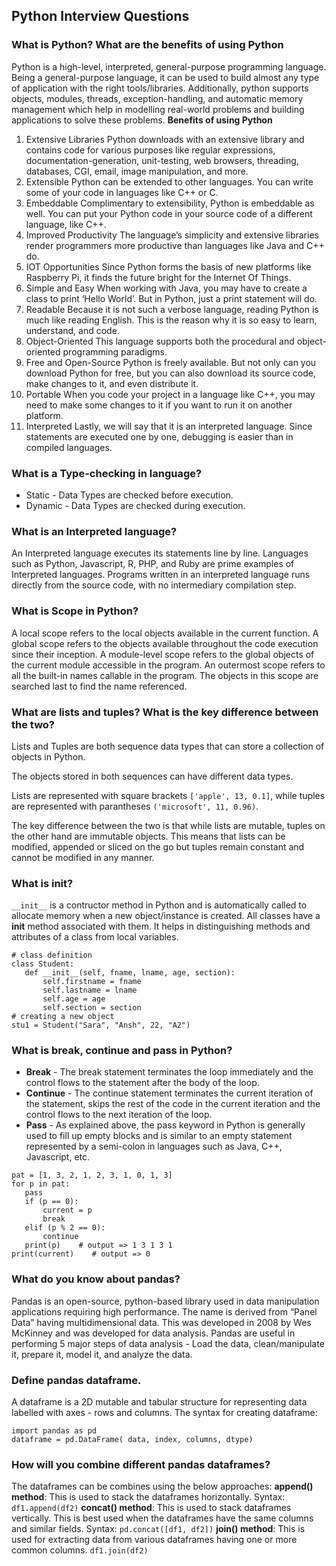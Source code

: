 ## Python Interview Questions

### What is Python? What are the benefits of using Python
Python is a high-level, interpreted, general-purpose programming language. Being a general-purpose language, it can be used to build almost any type of application with the right tools/libraries. Additionally, python supports objects, modules, threads, exception-handling, and automatic memory management which help in modelling real-world problems and building applications to solve these problems.
**Benefits of using Python**
1. Extensive Libraries
Python downloads with an extensive library and contains code for various purposes like regular expressions, documentation-generation, unit-testing, web browsers, threading, databases, CGI, email, image manipulation, and more.
2. Extensible
Python can be extended to other languages. You can write some of your code in languages like C++ or C.
3. Embeddable
Complimentary to extensibility, Python is embeddable as well. You can put your Python code in your source code of a different language, like C++.
4. Improved Productivity
The language’s simplicity and extensive libraries render programmers more productive than languages like Java and C++ do.
5. IOT Opportunities
Since Python forms the basis of new platforms like Raspberry Pi, it finds the future bright for the Internet Of Things.
6. Simple and Easy
When working with Java, you may have to create a class to print ‘Hello World’. But in Python, just a print statement will do.
7. Readable
Because it is not such a verbose language, reading Python is much like reading English. This is the reason why it is so easy to learn, understand, and code.
8. Object-Oriented
This language supports both the procedural and object-oriented programming paradigms.
9. Free and Open-Source
Python is freely available. But not only can you download Python for free, but you can also download its source code, make changes to it, and even distribute it.
10. Portable
When you code your project in a language like C++, you may need to make some changes to it if you want to run it on another platform.
11. Interpreted
Lastly, we will say that it is an interpreted language. Since statements are executed one by one, debugging is easier than in compiled languages.

### What is a Type-checking in language?
- Static - Data Types are checked before execution.
- Dynamic - Data Types are checked during execution.

### What is an Interpreted language?
An Interpreted language executes its statements line by line. Languages such as Python, Javascript, R, PHP, and Ruby are prime examples of Interpreted languages. Programs written in an interpreted language runs directly from the source code, with no intermediary compilation step.

### What is Scope in Python?
A local scope refers to the local objects available in the current function.
A global scope refers to the objects available throughout the code execution since their inception.
A module-level scope refers to the global objects of the current module accessible in the program.
An outermost scope refers to all the built-in names callable in the program. The objects in this scope are searched last to find the name referenced.

### What are lists and tuples? What is the key difference between the two?
Lists and Tuples are both sequence data types that can store a collection of objects in Python.

The objects stored in both sequences can have different data types.

Lists are represented with square brackets `['apple', 13, 0.1]`, while tuples are represented with parantheses `('microsoft', 11, 0.96)`.

The key difference between the two is that while lists are mutable, tuples on the other hand are immutable objects. This means that lists can be modified, appended or sliced on the go but tuples remain constant and cannot be modified in any manner. 

### What is __init__?
`__init__` is a contructor method in Python and is automatically called to allocate memory when a new object/instance is created. All classes have a __init__ method associated with them. It helps in distinguishing methods and attributes of a class from local variables.
```
# class definition
class Student:
   def __init__(self, fname, lname, age, section):
       self.firstname = fname
       self.lastname = lname
       self.age = age
       self.section = section
# creating a new object
stu1 = Student("Sara", "Ansh", 22, "A2")
```

### What is break, continue and pass in Python?
- **Break** -	The break statement terminates the loop immediately and the control flows to the statement after the body of the loop.
- **Continue** - The continue statement terminates the current iteration of the statement, skips the rest of the code in the current iteration and the control flows to the next iteration of the loop.
- **Pass** - As explained above, the pass keyword in Python is generally used to fill up empty blocks and is similar to an empty statement represented by a semi-colon in languages such as Java, C++, Javascript, etc.
```
pat = [1, 3, 2, 1, 2, 3, 1, 0, 1, 3]
for p in pat:
   pass
   if (p == 0):
       current = p
       break
   elif (p % 2 == 0):
       continue
   print(p)    # output => 1 3 1 3 1
print(current)    # output => 0
```

### What do you know about pandas?
Pandas is an open-source, python-based library used in data manipulation applications requiring high performance. The name is derived from “Panel Data” having multidimensional data. This was developed in 2008 by Wes McKinney and was developed for data analysis.
Pandas are useful in performing 5 major steps of data analysis - Load the data, clean/manipulate it, prepare it, model it, and analyze the data.

### Define pandas dataframe.
A dataframe is a 2D mutable and tabular structure for representing data labelled with axes - rows and columns.
The syntax for creating dataframe:
```
import pandas as pd
dataframe = pd.DataFrame( data, index, columns, dtype)
```

### How will you combine different pandas dataframes?
The dataframes can be combines using the below approaches:
**append() method**: This is used to stack the dataframes horizontally. Syntax:
```df1.append(df2)```
**concat() method**: This is used to stack dataframes vertically. This is best used when the dataframes have the same columns and similar fields. Syntax:
```pd.concat([df1, df2])```
**join() method**: This is used for extracting data from various dataframes having one or more common columns.
```df1.join(df2)```


